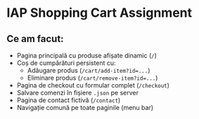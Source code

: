 # IAP Shopping Cart Assignment

## Ce am facut:

- Pagina principală cu produse afișate dinamic (`/`)
- Coș de cumpărături persistent cu:
  - Adăugare produs (`/cart/add-item?id=...`)
  - Eliminare produs (`/cart/remove-item?id=...`)
- Pagina de checkout cu formular complet (`/checkout`)
- Salvare comenzi în fișiere `.json` pe server
- Pagina de contact fictivă (`/contact`)
- Navigație comună pe toate paginile (menu bar)
